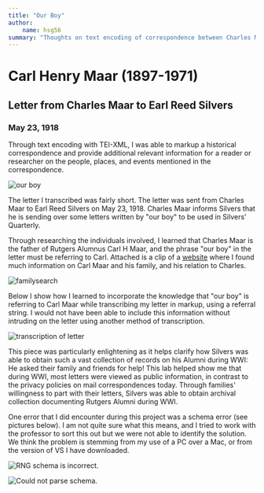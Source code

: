```yaml
---
title: "Our Boy"
author: 
    name: hsg56
summary: "Thoughts on text encoding of correspondence between Charles Maar and Earl Reed Silvers"
---
```


# Carl Henry Maar (1897-1971)

## Letter from Charles Maar to Earl Reed Silvers

### May 23, 1918

Through text encoding with TEI-XML, I was able to markup a historical correspondence and provide additional relevant information for a reader or researcher on the people, places, and events mentioned in the correspondence.

![our boy](../../../../../humdata22/img/hsg56-b2-fig1.png)

The letter I transcribed was fairly short. The letter was sent from Charles Maar to Earl Reed Silvers on May 23, 1918. Charles Maar informs Silvers that he is sending over some letters written by "our boy" to be used in Silvers' Quarterly.

Through researching the individuals involved, I learned that Charles Maar is the father of Rutgers Alumnus Carl H Maar, and the phrase "our boy" in the letter must be referring to Carl. Attached is a clip of a [website](https://ancestors.familysearch.org/en/9KBC-R8Y/carl-henry-maar-1897-1971) where I found much information on Carl Maar and his family, and his relation to Charles.

![familysearch](../../../../../humdata22/img/hsg56-b2-fig2.png)

Below I show how I learned to incorporate the knowledge that "our boy" is referring to Carl Maar while transcribing my letter in markup, using a referral string. I would not have been able to include this information without intruding on the letter using another method of transcription.

![transcription of letter](../../../../../humdata22/img/hsg56-b2-fig3.png)

This piece was particularly enlightening as it helps clarify how Silvers was able to obtain such a vast collection of records on his Alumni during WWI: He asked their family and friends for help! This lab helped show me that during WWI, most letters were viewed as public information, in contrast to the privacy policies on mail correspondences today. Through families' willingness to part with their letters, Silvers was able to obtain archival collection documenting Rutgers Alumni during WWI.

One error that I did encounter during this project was a schema error (see pictures below). I am not quite sure what this means, and I tried to work with the professor to sort this out but we were not able to identify the solution. We think the problem is stemming from my use of a PC over a Mac, or from the version of VS I have downloaded.

![RNG schema is incorrect.](../../../../../humdata22/img/hsg56-b2-fig4.png)

![Could not parse schema.](../../../../../humdata22/img/hsg56-b2-fig5.png)
